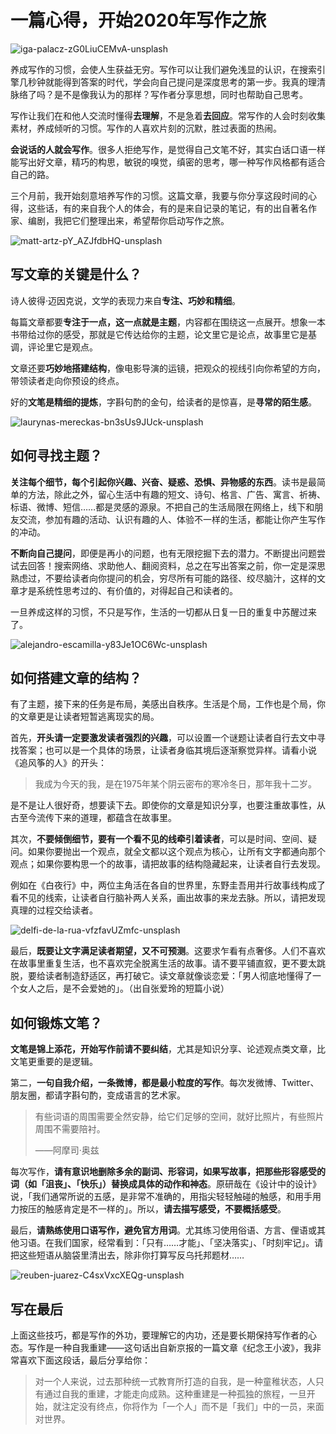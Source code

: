 # 一篇心得，开始2020年写作之旅


![iga-palacz-zG0LiuCEMvA-unsplash](https://tva1.sinaimg.cn/large/006tNbRwgy1gacm51mivyj31900u0qv5.jpg)

养成写作的习惯，会使人生获益无穷。写作可以让我们避免浅显的认识，在搜索引擎几秒钟就能得到答案的时代，学会向自己提问是深度思考的第一步。我真的理清脉络了吗？是不是像我认为的那样？写作者分享思想，同时也帮助自己思考。

写作让我们在和他人交流时懂得**去理解**，不是急着**去回应**。常写作的人会时刻收集素材，养成倾听的习惯。写作的人喜欢片刻的沉默，胜过表面的热闹。

**会说话的人就会写作**。很多人拒绝写作，是觉得自己文笔不好，其实白话口语一样能写出好文章，精巧的构思，敏锐的嗅觉，缜密的思考，哪一种写作风格都有适合自己的路。

三个月前，我开始刻意培养写作的习惯。这篇文章，我要与你分享这段时间的心得，这些话，有的来自我个人的体会，有的是来自记录的笔记，有的出自著名作家、编剧，我把它们整理出来，希望帮你启动写作之旅。

![matt-artz-pY_AZJfdbHQ-unsplash](https://tva1.sinaimg.cn/large/006tNbRwgy1gacmbh2ebzj316w0u0goo.jpg)

## 写文章的关键是什么？

诗人彼得·迈因克说，文学的表现力来自**专注、巧妙和精细**。

每篇文章都要**专注于一点，这一点就是主题**，内容都在围绕这一点展开。想象一本书带给过你的感受，那就是它传达给你的主题，论文里它是论点，故事里它是基调，评论里它是观点。

文章还要**巧妙地搭建结构**，像电影导演的运镜，把观众的视线引向你希望的方向，带领读者走向你预设的终点。

好的**文笔是精细的提炼**，字斟句酌的金句，给读者的是惊喜，是**寻常的陌生感**。

![laurynas-mereckas-bn3sUs9JUck-unsplash](https://tva1.sinaimg.cn/large/006tNbRwgy1gacm9oidbcj31960u0tmr.jpg)

## 如何寻找主题？

**关注每个细节，每个引起你兴趣、兴奋、疑惑、恐惧、异物感的东西**。读书是最简单的方法，除此之外，留心生活中有趣的短文、诗句、格言、广告、寓言、祈祷、标语、微博、短信……都是灵感的源泉。不把自己的生活局限在网络上，线下和朋友交流，参加有趣的活动、认识有趣的人、体验不一样的生活，都能让你产生写作的冲动。

**不断向自己提问**，即便是再小的问题，也有无限挖掘下去的潜力。不断提出问题尝试去回答！搜索网络、求助他人、翻阅资料，总之在写出答案之前，你一定是深思熟虑过，不要给读者向你提问的机会，穷尽所有可能的路径、绞尽脑汁，这样的文章才是系统性思考过的、有价值的，对得起自己和读者的。

一旦养成这样的习惯，不只是写作，生活的一切都从日复一日的重复中苏醒过来了。

![alejandro-escamilla-y83Je1OC6Wc-unsplash](https://tva1.sinaimg.cn/large/006tNbRwgy1gacm628ehij31900u0hdt.jpg)

## 如何搭建文章的结构？

有了主题，接下来的任务是布局，美感出自秩序。生活是个局，工作也是个局，你的文章更是让读者短暂逃离现实的局。

首先，**开头请一定要激发读者强烈的兴趣**，可以设置一个谜题让读者自行去文中寻找答案；也可以是一个具体的场景，让读者身临其境后逐渐察觉异样。请看小说《追风筝的人》的开头：

> 我成为今天的我，是在1975年某个阴云密布的寒冷冬日，那年我十二岁。

是不是让人很好奇，想要读下去。即使你的文章是知识分享，也要注重故事性，从古至今流传下来的道理，都蕴含在故事里。

其次，**不要倾倒细节，要有一个看不见的线牵引着读者**，可以是时间、空间、疑问。如果你要抛出一个观点，就全文都以这个观点为核心，让所有文字都通向那个观点；如果你要构思一个的故事，请把故事的结构隐藏起来，让读者自行去发现。

例如在《白夜行》中，两位主角活在各自的世界里，东野圭吾用并行故事线构成了看不见的线索，让读者自行脑补两人关系，画出故事的来龙去脉。所以，请把发现真理的过程交给读者。

![delfi-de-la-rua-vfzfavUZmfc-unsplash](https://tva1.sinaimg.cn/large/006tNbRwgy1gacm5wjsaaj31mz0u0wt1.jpg)

最后，**既要让文字满足读者期望，又不可预测**。这要求乍看有点奢侈。人们不喜欢在故事里重复生活，也不喜欢完全脱离生活的故事。请不要平铺直叙，更不要太跳脱，要给读者制造舒适区，再打破它。读文章就像谈恋爱：「男人彻底地懂得了一个女人之后，是不会爱她的」。（出自张爱玲的短篇小说）

## 如何锻炼文笔？

**文笔是锦上添花，开始写作前请不要纠结**，尤其是知识分享、论述观点类文章，比文笔更重要的是逻辑。

第二，**一句自我介绍，一条微博，都是最小粒度的写作**。每次发微博、Twitter、朋友圈，都请字斟句酌，变成语言的艺术家。

>  有些词语的周围需要全然安静，给它们足够的空间，就好比照片，有些照片周围不需要陪衬。
>
>  ——阿摩司·奥兹

每次写作，**请有意识地删除多余的副词、形容词，如果写故事，把那些形容感受的词（如「沮丧」、「快乐」）替换成具体的动作和神态**。原研哉在《设计中的设计》说，「我们通常所说的五感，是非常不准确的，用指尖轻轻触碰的触感，和用手用力按压的触感肯定是不一样的」。所以，**请去描写感受，不要概括感受**。

最后，**请熟练使用口语写作，避免官方用词**。尤其练习使用俗语、方言、俚语或其他习语。在我们国家，经常看到：「只有……才能」、「坚决落实」、「时刻牢记」。请把这些短语从脑袋里清出去，除非你打算写反乌托邦题材……

![reuben-juarez-C4sxVxcXEQg-unsplash](https://tva1.sinaimg.cn/large/006tNbRwgy1gacm5b3k75j31900u0b29.jpg)

## 写在最后

上面这些技巧，都是写作的外功，要理解它的内功，还是要长期保持写作者的心态。写作是一种自我重建——这句话出自新京报的一篇文章《纪念王小波》，我非常喜欢下面这段话，最后分享给你：

>  对一个人来说，过去那种统一式教育所打造的自我，是一种童稚状态，人只有通过自我的重建，才能走向成熟。这种重建是一种孤独的旅程，一旦开始，就注定没有终点，你将作为「一个人」而不是「我们」中的一员，来面对世界。
